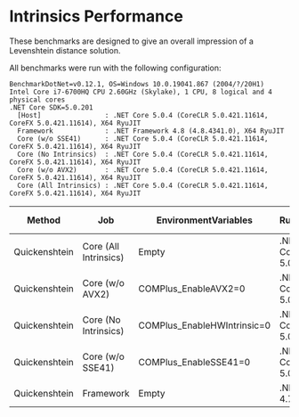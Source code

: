 # Intrinsics Performance

These benchmarks are designed to give an overall impression of a Levenshtein distance solution.

All benchmarks were run with the following configuration:

```
BenchmarkDotNet=v0.12.1, OS=Windows 10.0.19041.867 (2004/?/20H1)
Intel Core i7-6700HQ CPU 2.60GHz (Skylake), 1 CPU, 8 logical and 4 physical cores
.NET Core SDK=5.0.201
  [Host]                : .NET Core 5.0.4 (CoreCLR 5.0.421.11614, CoreFX 5.0.421.11614), X64 RyuJIT
  Framework             : .NET Framework 4.8 (4.8.4341.0), X64 RyuJIT
  Core (w/o SSE41)      : .NET Core 5.0.4 (CoreCLR 5.0.421.11614, CoreFX 5.0.421.11614), X64 RyuJIT
  Core (No Intrinsics)  : .NET Core 5.0.4 (CoreCLR 5.0.421.11614, CoreFX 5.0.421.11614), X64 RyuJIT
  Core (w/o AVX2)       : .NET Core 5.0.4 (CoreCLR 5.0.421.11614, CoreFX 5.0.421.11614), X64 RyuJIT
  Core (All Intrinsics) : .NET Core 5.0.4 (CoreCLR 5.0.421.11614, CoreFX 5.0.421.11614), X64 RyuJIT
```


|        Method |                   Job |        EnvironmentVariables |       Runtime |      Mean |    Error |   StdDev |   Op/s | Code Size | Gen 0 | Gen 1 | Gen 2 | Allocated |
|-------------- |---------------------- |---------------------------- |-------------- |----------:|---------:|---------:|-------:|----------:|------:|------:|------:|----------:|
| Quickenshtein | Core (All Intrinsics) |                       Empty | .NET Core 5.0 |  17.31 ms | 0.326 ms | 0.305 ms | 57.779 |    4925 B |     - |     - |     - |       9 B |
| Quickenshtein |       Core (w/o AVX2) |        COMPlus_EnableAVX2=0 | .NET Core 5.0 |  28.94 ms | 0.539 ms | 0.504 ms | 34.551 |    4410 B |     - |     - |     - |       9 B |
| Quickenshtein |  Core (No Intrinsics) | COMPlus_EnableHWIntrinsic=0 | .NET Core 5.0 | 100.04 ms | 1.844 ms | 1.725 ms |  9.996 |      48 B |     - |     - |     - |     307 B |
| Quickenshtein |      Core (w/o SSE41) |       COMPlus_EnableSSE41=0 | .NET Core 5.0 | 100.52 ms | 1.468 ms | 1.373 ms |  9.948 |      48 B |     - |     - |     - |     307 B |
| Quickenshtein |             Framework |                       Empty |    .NET 4.7.2 | 100.77 ms | 1.484 ms | 1.316 ms |  9.923 |    3705 B |     - |     - |     - |         - |